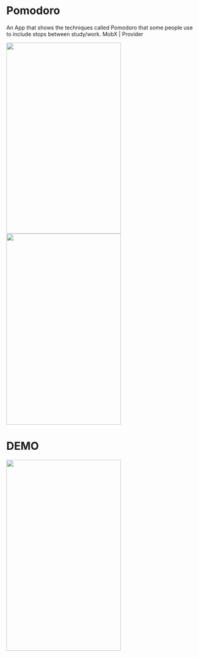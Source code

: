 # Pomodoro

An App that shows the techniques called Pomodoro that some people use to include stops between study/work.
MobX | Provider

<img src="https://github.com/Gi4nfratti/pomodoro/assets/32543785/801e9478-c57a-4d95-9d5f-0ef5b59197b0" width="300" height="500">
<img src="https://github.com/Gi4nfratti/pomodoro/assets/32543785/32219613-9240-48d3-95b4-98b659ec95c6" width="300" height="500">

# DEMO
<img src="https://github.com/Gi4nfratti/pomodoro/assets/32543785/bf08eeb9-c714-40d8-a81c-a502900772dc" width="300" height="500"/>
